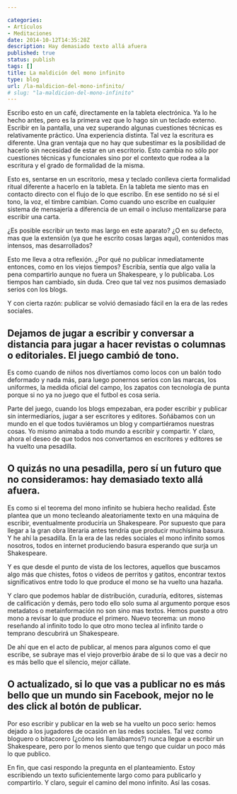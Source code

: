```yaml
---

categories:
- Artículos
- Meditaciones
date: 2014-10-12T14:35:28Z
description: Hay demasiado texto allá afuera
published: true
status: publish
tags: []
title: La maldición del mono infinito
type: blog
url: /la-maldicion-del-mono-infinito/
# slug: "la-maldicion-del-mono-infinito"
---
```


Escribo esto en un café, directamente en la tableta electrónica. Ya lo he hecho antes, pero es la primera vez que lo hago sin un teclado externo. Escribir en la pantalla, una vez superando algunas cuestiones técnicas es relativamente práctico. Una experiencia distinta. Tal vez la escritura es diferente. Una gran ventaja que no hay que subestimar es la posibilidad de hacerlo sin necesidad de estar en un escritorio. Esto cambia no sólo por cuestiones técnicas y funcionales sino por el contexto que rodea a la escritura y el grado de formalidad de la misma.

Esto es, sentarse en un escritorio, mesa y teclado conlleva cierta formalidad ritual diferente a hacerlo en la tableta. En la tableta me siento mas en contacto directo con el flujo de lo que escribo. En ese sentido no sé si el tono, la voz, el timbre cambian. Como cuando uno escribe en cualquier sistema de mensajería a diferencia de un email o incluso mentalizarse para escribir una carta.

¿Es posible escribir un texto mas largo en este aparato? ¿O en su defecto, mas que la extensión (ya que he escrito cosas largas aquí), contenidos mas intensos, mas desarrollados?

Esto me lleva a otra reflexión. ¿Por qué no publicar inmediatamente entonces, como en los viejos tiempos? Escribía, sentía que algo valía la pena compartirlo aunque no fuera un Shakespeare, y lo publicaba. Los tiempos han cambiado, sin duda. Creo que tal vez nos pusimos demasiado serios con los blogs.

Y con cierta razón: publicar se volvió demasiado fácil en la era de las redes sociales.

## Dejamos de jugar a escribir y conversar a distancia para jugar a hacer revistas o columnas o editoriales. El juego cambió de tono.

Es como cuando de niños nos divertíamos como locos con un balón todo deformado y nada más, para luego ponernos serios con las marcas, los uniformes, la medida oficial del campo, los zapatos con tecnología de punta porque si no ya no juego que el futbol es cosa seria.

Parte del juego, cuando los blogs empezaban, era poder escribir y publicar sin intermediarios, jugar a ser escritores y editores. Soñábamos con un mundo en el que todos tuviéramos un blog y compartiéramos nuestras cosas. Yo mismo animaba a todo mundo a escribir y compartir. Y claro, ahora el deseo de que todos nos convertamos en escritores y editores se ha vuelto una pesadilla.

## O quizás no una pesadilla, pero sí un futuro que no consideramos: hay demasiado texto allá afuera.

Es como si el teorema del mono infinito se hubiera hecho realidad. Éste plantea que un mono tecleando aleatoriamente texto en una máquina de escribir, eventualmente produciría un Shakespeare. Por supuesto que para llegar a la gran obra literaria antes tendría que producir muchísima basura. Y he ahí la pesadilla. En la era de las redes sociales el mono infinito somos nosotros, todos en internet produciendo basura esperando que surja un Shakespeare.

Y es que desde el punto de vista de los lectores, aquellos que buscamos algo más que chistes, fotos o videos de perritos y gatitos, encontrar textos significativos entre todo lo que produce el mono se ha vuelto una hazaña.

Y claro que podemos hablar de distribución, curaduría, editores, sistemas de calificación y demás, pero todo ello solo suma al argumento porque esos metadatos o metainformación no son sino mas textos. Hemos puesto a otro mono a revisar lo que produce el primero. Nuevo teorema: un mono reseñando al infinito todo lo que otro mono teclea al infinito tarde o temprano descubrirá un Shakespeare.

De ahí que en el acto de publicar, al menos para algunos como el que escribe, se subraye mas el viejo proverbio árabe de si lo que vas a decir no es más bello que el silencio, mejor cállate.

## O actualizado, si lo que vas a publicar no es más bello que un mundo sin Facebook, mejor no le des click al botón de publicar.

Por eso escribir y publicar en la web se ha vuelto un poco serio: hemos dejado a los jugadores de ocasión en las redes sociales. Tal vez como bloguero o bitacorero (¿cómo les llamábamos?) nunca llegue a escribir un Shakespeare, pero por lo menos siento que tengo que cuidar un poco más lo que publico.

En fin, que casi respondo la pregunta en el planteamiento. Estoy escribiendo un texto suficientemente largo como para publicarlo y compartirlo. Y claro, seguir el camino del mono infinito. Así las cosas.
